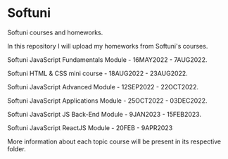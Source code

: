 # Softuni

Softuni courses and homeworks.

In this repository I will upload my homeworks from Softuni's courses.

Softuni JavaScript Fundamentals Module - 16MAY2022 - 7AUG2022.

Softuni HTML & CSS mini course - 18AUG2022 - 23AUG2022.

Softuni JavaScript Advanced Module - 12SEP2022 - 22OCT2022.

Softuni JavaScript Applications Module - 25OCT2022 - 03DEC2022.

Softuni JavaScript JS Back-End Module - 9JAN2023 - 15FEB2023.

Softuni JavaScript ReactJS Module - 20FEB - 9APR2023

More information about each topic course will be present in its respective folder.